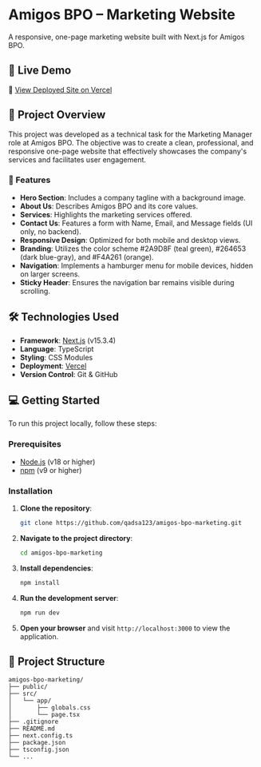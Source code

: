 

# Amigos BPO – Marketing Website

A responsive, one-page marketing website built with Next.js for Amigos BPO.

## 🚀 Live Demo

🔗 [View Deployed Site on Vercel](https://amigos-bpo-marketing.vercel.app)

## 📌 Project Overview

This project was developed as a technical task for the Marketing Manager role at Amigos BPO. The objective was to create a clean, professional, and responsive one-page website that effectively showcases the company's services and facilitates user engagement.

### 🧩 Features

* **Hero Section**: Includes a company tagline with a background image.
* **About Us**: Describes Amigos BPO and its core values.
* **Services**: Highlights the marketing services offered.
* **Contact Us**: Features a form with Name, Email, and Message fields (UI only, no backend).
* **Responsive Design**: Optimized for both mobile and desktop views.
* **Branding**: Utilizes the color scheme #2A9D8F (teal green), #264653 (dark blue-gray), and #F4A261 (orange).
* **Navigation**: Implements a hamburger menu for mobile devices, hidden on larger screens.
* **Sticky Header**: Ensures the navigation bar remains visible during scrolling.

## 🛠️ Technologies Used

* **Framework**: [Next.js](https://nextjs.org/) (v15.3.4)
* **Language**: TypeScript
* **Styling**: CSS Modules
* **Deployment**: [Vercel](https://vercel.com/)
* **Version Control**: Git & GitHub

## 💻 Getting Started

To run this project locally, follow these steps:

### Prerequisites

* [Node.js](https://nodejs.org/) (v18 or higher)
* [npm](https://www.npmjs.com/) (v9 or higher)

### Installation

1. **Clone the repository**:

   ```bash
   git clone https://github.com/qadsa123/amigos-bpo-marketing.git
   ```

2. **Navigate to the project directory**:

   ```bash
   cd amigos-bpo-marketing
   ```

3. **Install dependencies**:

   ```bash
   npm install
   ```

4. **Run the development server**:

   ```bash
   npm run dev
   ```

5. **Open your browser** and visit `http://localhost:3000` to view the application.

## 📂 Project Structure

```
amigos-bpo-marketing/
├── public/
├── src/
│   └── app/
│       ├── globals.css
│       └── page.tsx
├── .gitignore
├── README.md
├── next.config.ts
├── package.json
├── tsconfig.json
└── ...
```
